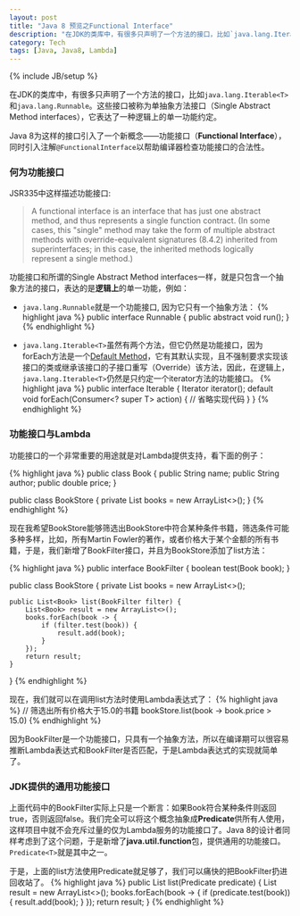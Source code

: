 ```yaml
---
layout: post
title: "Java 8 预览之Functional Interface"
description: "在JDK的类库中，有很多只声明了一个方法的接口，比如`java.lang.Iterable<T>`和`java.lang.Runnable`。这些接口被称为单抽象方法接口（Single Abstract Method interfaces），它表达了一种逻辑上的单一功能约定。"
category: Tech
tags: [Java, Java8, Lambda]
---
```

{% include JB/setup %}

在JDK的类库中，有很多只声明了一个方法的接口，比如`java.lang.Iterable<T>`和`java.lang.Runnable`。这些接口被称为单抽象方法接口（Single Abstract Method interfaces），它表达了一种逻辑上的单一功能约定。

Java 8为这样的接口引入了一个新概念——功能接口（**Functional Interface**），同时引入注解`@FunctionalInterface`以帮助编译器检查功能接口的合法性。

### 何为功能接口

JSR335中这样描述功能接口:
> A functional interface is an interface that has just one abstract method, and thus represents a single function contract. (In some cases, this "single" method may take the form of multiple abstract methods with override-equivalent signatures (8.4.2) inherited from superinterfaces; in this case, the inherited methods logically represent a single method.)

功能接口和所谓的Single Abstract Method interfaces一样，就是只包含一个抽象方法的接口，表达的是**逻辑上**的单一功能，例如：

* `java.lang.Runnable`就是一个功能接口, 因为它只有一个抽象方法：
{% highlight java %}
public interface Runnable {
    public abstract void run();
}
{% endhighlight %}

* `java.lang.Iterable<T>`虽然有两个方法，但它仍然是功能接口，因为forEach方法是一个[Default Method](/blog/2013/06/13/java8previewdefaultmethod/)，它有其默认实现，且不强制要求实现该接口的类或继承该接口的子接口重写（Override）该方法，因此，在逻辑上，`java.lang.Iterable<T>`仍然是只约定一个iterator方法的功能接口。
{% highlight java %}
public interface Iterable<T> {
    Iterator<T> iterator();
    default void forEach(Consumer<? super T> action) {
        // 省略实现代码
    }
}
{% endhighlight %}

### 功能接口与Lambda

功能接口的一个非常重要的用途就是对Lambda提供支持，看下面的例子：

{% highlight java %}
public class Book {
    public String name;
    public String author;
    public double price;
}

public class BookStore {
    private List<Book> books = new ArrayList<>();
}
{% endhighlight %}

现在我希望BookStore能够筛选出BookStore中符合某种条件书籍，筛选条件可能多种多样，比如，所有Martin Fowler的著作，或者价格大于某个金额的所有书籍，于是，我们新增了BookFilter接口，并且为BookStore添加了list方法：

{% highlight java %}
public interface BookFilter {
    boolean test(Book book);
}

public class BookStore {
    private List<Book> books = new ArrayList<>();

    public List<Book> list(BookFilter filter) {
        List<Book> result = new ArrayList<>();
        books.forEach(book -> {
            if (filter.test(book)) {
                result.add(book);
            }
        });
        return result;
    }
}
{% endhighlight %}

现在，我们就可以在调用list方法时使用Lambda表达式了：
{% highlight java %}
// 筛选出所有价格大于15.0的书籍
bookStore.list(book -> book.price > 15.0) 
{% endhighlight %}

因为BookFilter是一个功能接口，只具有一个抽象方法，所以在编译期可以很容易推断Lambda表达式和BookFilter是否匹配，于是Lambda表达式的实现就简单了。

### JDK提供的通用功能接口

上面代码中的BookFilter实际上只是一个断言：如果Book符合某种条件则返回true，否则返回false。我们完全可以将这个概念抽象成**Predicate**供所有人使用，这样项目中就不会充斥过量的仅为Lambda服务的功能接口了。Java 8的设计者同样考虑到了这个问题，于是新增了**java.util.function**包，提供通用的功能接口。`Predicate<T>`就是其中之一。

于是，上面的list方法使用Predicate就足够了，我们可以痛快的把BookFilter扔进回收站了。
{% highlight java %}
public List<Book> list(Predicate<Book> predicate) {
    List<Book> result = new ArrayList<>();
    books.forEach(book -> {
        if (predicate.test(book)) {
            result.add(book);
        }
    });
    return result;
}
{% endhighlight %}